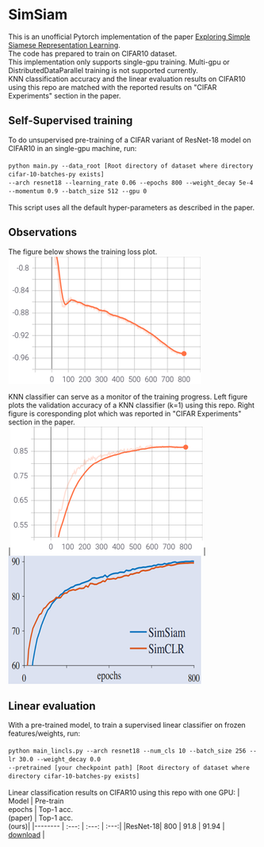# SimSiam
This is an unofficial Pytorch implementation of the paper [Exploring Simple Siamese Representation Learning](https://arxiv.org/abs/2011.10566).
<br/>The code has prepared to train on CIFAR10 dataset.
<br/>This implementation only supports single-gpu training. Multi-gpu or DistributedDataParallel training is not supported currently.
<br/>KNN classification accuracy and the linear evaluation results on CIFAR10 using this repo are matched with the reported results on "CIFAR Experiments" section in the paper.


## Self-Supervised training
To do unsupervised pre-training of a  CIFAR variant of ResNet-18 model on CIFAR10 in an single-gpu machine, run:<br/><br/>
`python main.py --data_root [Root directory of dataset where directory cifar-10-batches-py exists]`<br/> `--arch resnet18 --learning_rate 0.06 --epochs 800 --weight_decay 5e-4 --momentum 0.9 --batch_size 512 --gpu 0`
<br/><br/>This script uses all the default hyper-parameters as described in the paper.

## Observations
The figure below shows the training loss plot.<br/>
<img src="imgs/loss-plot.png">

KNN classifier can serve as a monitor of the training progress. Left figure plots the validation accuracy of a KNN classifier (k=1) using this repo. Right figure is coresponding plot which was reported in "CIFAR Experiments" section in the paper.<br/>
|<img src="imgs/top1-acc (ours).png">|<img src="imgs/top1-acc (paper).png">

## Linear evaluation
With a pre-trained model, to train a supervised linear classifier on frozen features/weights, run:<br/><br/>
`python main_lincls.py --arch resnet18 --num_cls 10 --batch_size 256 --lr 30.0 --weight_decay 0.0`<br/>`--pretrained [your checkpoint path] [Root directory of dataset where directory cifar-10-batches-py exists]`
<br/><br/>
Linear classification results on CIFAR10 using this repo with one GPU:
| Model | Pre-train<br/>epochs | Top-1 acc.<br/>(paper) | Top-1 acc.<br/>(ours)|
|--------  | :---: | :---: | :---:|
|ResNet-18| 800 | 91.8 | 91.94 | [download](https://drive.google.com/file/d/17_0uXiTbeUsRhwI0TDgGnj45eLWmXO2c/view?usp=sharing) |
